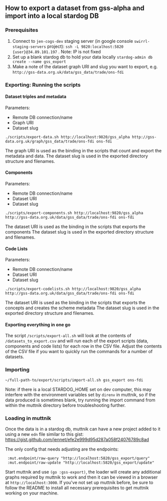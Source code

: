 ## How to export a dataset from gss-alpha and import into a local stardog DB

### Prerequisites

1. Connect to `jen-cogs-dev` staging server (in google console `swirrl-staging-servers` project): `ssh -L 9820:localhost:5820 {user}@34.89.101.197` . Note: IP is not fixed
2. Set up a blank stardog db to hold your data locally `stardog-admin db create --name gss_export`
3. Make a note of the dataset graph URI and slug you want to export, e.g. `http://gss-data.org.uk/data/gss_data/trade/ons-fdi`

### Exporting: Running the scripts

#### Dataset triples and metadata

Parameters:
 - Remote DB connection/name
 - Graph URI 
 - Dataset slug

```
./scripts/export-data.sh http://localhost:9820/gss_alpha http://gss-data.org.uk/graph/gss_data/trade/ons-fdi ons-fdi
```

The graph URI is used as the binding in the scripts that count and export the metadata and data. 
The dataset slug is used in the exported directory structure and filenames.

#### Components

Parameters:
 - Remote DB connection/name
 - Dataset URI
 - Dataset slug

```
./scripts/export-components.sh http://localhost:9820/gss_alpha http://gss-data.org.uk/data/gss_data/trade/ons-fdi ons-fdi
```

The dataset URI is used as the binding in the scripts that exports the components 
The dataset slug is used in the exported directory structure and filenames.

#### Code Lists

Parameters:
 - Remote DB connection/name
 - Dataset URI
 - Dataset slug

```
./scripts/export-codelists.sh http://localhost:9820/gss_alpha http://gss-data.org.uk/data/gss_data/trade/ons-fdi ons-fdi
```

The dataset URI is used as the binding in the scripts that exports the concepts and creates the scheme metadata
The dataset slug is used in the exported directory structure and filenames.

#### Exporting everything in one go

The script `/scripts/export-all.sh` will look at the contents of `/datasets_to_export.csv` and will run each of the export scripts (data, components and code lists) for each row in the CSV file. Adjust the contents of the CSV file if you want to quickly run the commands for a number of datasets. 


### Importing

```
~/full-path-to/export/scripts/import-all.sh gss_export ons-fdi
```

Note: if there is a local STARDOG_HOME set on dev computer, this may interfere with the environment variables set by `direnv` in muttnik, so if the data produced is sometimes blank, try running the import command from within the muttnik directory before troubleshooting further.


### Loading in muttnik

Once the data is in a stardog db, muttnik can have a new project added to it using a new `edn` file similar to this gist: https://gist.github.com/jennet/efe2e999d95d287a058f24076789c8ad

The only config that needs adjusting are the endpoints:

```
 :mut.endpoint/raw-query "http://localhost:5820/gss_export/query"
 :mut.endpoint/raw-update "http://localhost:5820/gss_export/update"
```

Start muttnik and use `(go :gss-export)`, the loader will create any additional graphs required by muttnik to work and then it can be viewed in a browser at `http://localhost:3000`. If you've not set up muttnik before, be sure to follow the README to install all necessary prerequisites to get muttnik working on your machine.